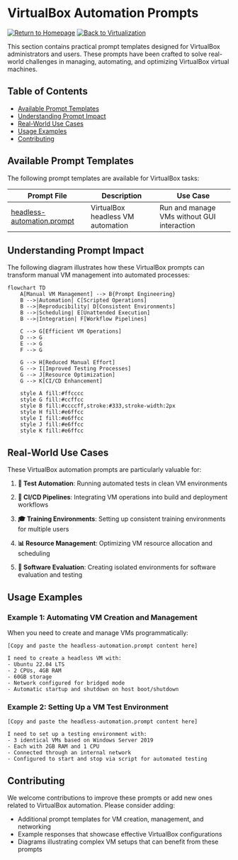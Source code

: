 # VirtualBox Automation Prompts

[![Return to Homepage](https://img.shields.io/badge/Return%20to%20Homepage-blue?style=for-the-badge)](../../../README.md) [![Back to Virtualization](https://img.shields.io/badge/Back%20to%20Virtualization-green?style=for-the-badge)](../README.md)

This section contains practical prompt templates designed for VirtualBox administrators and users. These prompts have been crafted to solve real-world challenges in managing, automating, and optimizing VirtualBox virtual machines.

## Table of Contents

- [Available Prompt Templates](#available-prompt-templates)
- [Understanding Prompt Impact](#understanding-prompt-impact)
- [Real-World Use Cases](#real-world-use-cases)
- [Usage Examples](#usage-examples)
- [Contributing](#contributing)

## Available Prompt Templates

The following prompt templates are available for VirtualBox tasks:

| Prompt File | Description | Use Case |
|-------------|-------------|----------|
| [headless-automation.prompt](./headless-automation.prompt) | VirtualBox headless VM automation | Run and manage VMs without GUI interaction |

## Understanding Prompt Impact

The following diagram illustrates how these VirtualBox prompts can transform manual VM management into automated processes:

```mermaid
flowchart TD
    A[Manual VM Management] --> B{Prompt Engineering}
    B -->|Automation| C[Scripted Operations]
    B -->|Reproducibility| D[Consistent Environments]
    B -->|Scheduling| E[Unattended Execution]
    B -->|Integration| F[Workflow Pipelines]
    
    C --> G[Efficient VM Operations]
    D --> G
    E --> G
    F --> G
    
    G --> H[Reduced Manual Effort]
    G --> I[Improved Testing Processes]
    G --> J[Resource Optimization]
    G --> K[CI/CD Enhancement]
    
    style A fill:#ffcccc
    style G fill:#ccffcc
    style B fill:#ccccff,stroke:#333,stroke-width:2px
    style H fill:#e6ffcc
    style I fill:#e6ffcc
    style J fill:#e6ffcc
    style K fill:#e6ffcc
```

## Real-World Use Cases

These VirtualBox automation prompts are particularly valuable for:

1. **🧪 Test Automation**: Running automated tests in clean VM environments

2. **🔄 CI/CD Pipelines**: Integrating VM operations into build and deployment workflows

3. **🎓 Training Environments**: Setting up consistent training environments for multiple users

4. **📊 Resource Management**: Optimizing VM resource allocation and scheduling

5. **🧪 Software Evaluation**: Creating isolated environments for software evaluation and testing

## Usage Examples

### Example 1: Automating VM Creation and Management

When you need to create and manage VMs programmatically:

```
[Copy and paste the headless-automation.prompt content here]

I need to create a headless VM with:
- Ubuntu 22.04 LTS
- 2 CPUs, 4GB RAM
- 60GB storage
- Network configured for bridged mode
- Automatic startup and shutdown on host boot/shutdown
```

### Example 2: Setting Up a VM Test Environment

```
[Copy and paste the headless-automation.prompt content here]

I need to set up a testing environment with:
- 3 identical VMs based on Windows Server 2019
- Each with 2GB RAM and 1 CPU
- Connected through an internal network
- Configured to start and stop via script for automated testing
```

## Contributing

We welcome contributions to improve these prompts or add new ones related to VirtualBox automation. Please consider adding:

- Additional prompt templates for VM creation, management, and networking
- Example responses that showcase effective VirtualBox configurations
- Diagrams illustrating complex VM setups that can benefit from these prompts